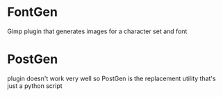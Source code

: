 # FontGen
Gimp plugin that generates images for a character set and font

# PostGen
plugin doesn't work very well so PostGen is the replacement utility that's just a python script
